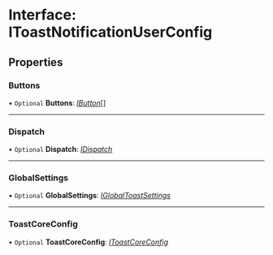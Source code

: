 # Interface: IToastNotificationUserConfig

## Properties

### Buttons

• `Optional` **Buttons**: [*IButton*](#/documentation/Interface:%20IButton)[]

___

### Dispatch

• `Optional` **Dispatch**: [*IDispatch*](#/documentation/Interface:%20IDispatch)

___

### GlobalSettings

• `Optional` **GlobalSettings**: [*IGlobalToastSettings*](#/documentation/Interface:%20IGlobalToastSettings)

___

### ToastCoreConfig

• `Optional` **ToastCoreConfig**: [*IToastCoreConfig*](#/documentation/Interface:%20IToastCoreConfig)
